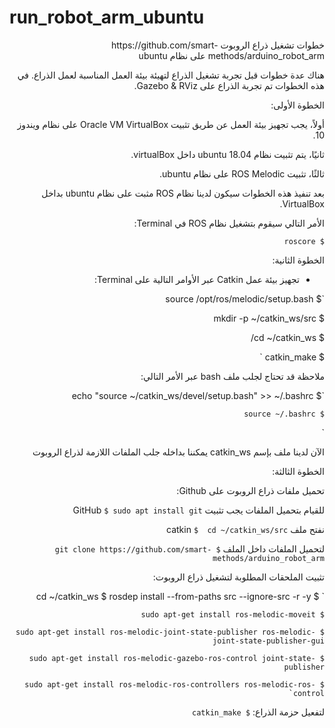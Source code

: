 # run_robot_arm_ubuntu

 <div dir="rtl">
خطوات تشغيل ذراع الروبوت https://github.com/smart-methods/arduino_robot_arm على نظام ubuntu
 
 هناك عدة خطوات قبل تجربة تشغيل الذراع لتهيئة بيئة العمل المناسبة لعمل الذراع. في هذه الخطوات تم تجربة الذراع على Gazebo & RViz.
 
 الخطوة الأولى:
 
 أولاً، يجب تجهيز بيئة العمل عن طريق تثبيت Oracle VM VirtualBox على نظام ويندوز 10.

 ثانيًا، يتم تثبيت نظام ubuntu 18.04 داخل virtualBox.

 ثالثًا، تثبيت ROS Melodic على نظام ubuntu.

 
 بعد تنفيذ هذه الخطوات سيكون لدينا نظام ROS مثبت على نظام ubuntu بداخل VirtualBox.

 الأمر التالي سيقوم بتشغيل نظام ROS في Terminal:
 
 `$ roscore
`
 
 
الخطوة الثانية: 
 
 * تجهيز بيئة عمل Catkin عبر الأوامر التالية على Terminal:
 
 `$ source /opt/ros/melodic/setup.bash
 
$ mkdir -p ~/catkin_ws/src
	
$ cd ~/catkin_ws/
	
$ catkin_make
`
 
 ملاحظة قد تحتاج لجلب ملف bash عبر الأمر التالي:
 
 `$ echo "source ~/catkin_ws/devel/setup.bash" >> ~/.bashrc
	
	$ source ~/.bashrc
`
 
 الآن لدينا ملف بإسم catkin_ws يمكننا بداخله جلب الملفات اللازمة لذراع الروبوت 
 
 الخطوة الثالثة:
 
 تحميل ملفات ذراع الروبوت على Github:
 
 للقيام بتحميل الملفات يجب تثبيت GitHub  `$ sudo apt install git`
 
 نفتح ملف catkin `$  cd ~/catkin_ws/src` 
 
 لتحميل الملفات داخل الملف  `$ git clone https://github.com/smart-methods/arduino_robot_arm` 
 
 تثبيت الملحقات المطلوبة لتشغيل ذراع الروبوت:
 
` $ cd ~/catkin_ws
	$ rosdep install --from-paths src --ignore-src -r -y
	
	$ sudo apt-get install ros-melodic-moveit
	
	$ sudo apt-get install ros-melodic-joint-state-publisher ros-melodic-joint-state-publisher-gui
	
	$ sudo apt-get install ros-melodic-gazebo-ros-control joint-state-publisher
	
	$ sudo apt-get install ros-melodic-ros-controllers ros-melodic-ros-control`

لتفعيل حزمة الذراع: `$ catkin_make` 
 </div>
